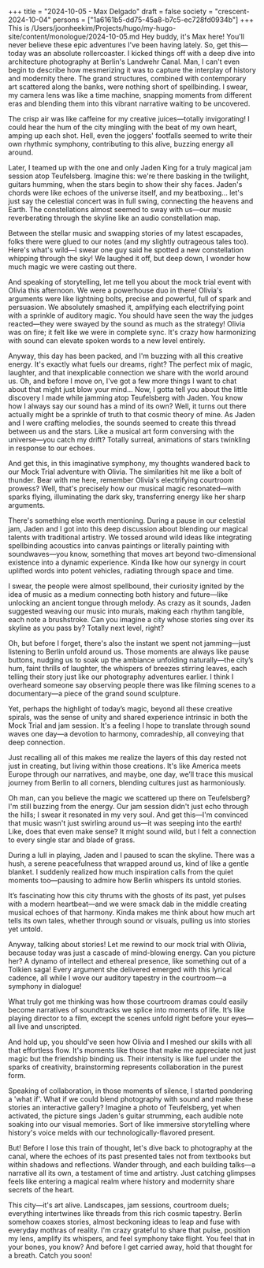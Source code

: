 +++
title = "2024-10-05 - Max Delgado"
draft = false
society = "crescent-2024-10-04"
persons = ["1a6161b5-dd75-45a8-b7c5-ec728fd0934b"]
+++
This is /Users/joonheekim/Projects/hugo/my-hugo-site/content/monologue/2024-10-05.md
Hey buddy, it's Max here! You'll never believe these epic adventures I've been having lately.
So, get this—today was an absolute rollercoaster. I kicked things off with a deep dive into architecture photography at Berlin's Landwehr Canal. Man, I can't even begin to describe how mesmerizing it was to capture the interplay of history and modernity there. The grand structures, combined with contemporary art scattered along the banks, were nothing short of spellbinding. I swear, my camera lens was like a time machine, snapping moments from different eras and blending them into this vibrant narrative waiting to be uncovered.

The crisp air was like caffeine for my creative juices—totally invigorating! I could hear the hum of the city mingling with the beat of my own heart, amping up each shot. Hell, even the joggers' footfalls seemed to write their own rhythmic symphony, contributing to this alive, buzzing energy all around. 

Later, I teamed up with the one and only Jaden King for a truly magical jam session atop Teufelsberg. Imagine this: we're there basking in the twilight, guitars humming, when the stars begin to show their shy faces. Jaden's chords were like echoes of the universe itself, and my beatboxing... let's just say the celestial concert was in full swing, connecting the heavens and Earth. The constellations almost seemed to sway with us—our music reverberating through the skyline like an audio constellation map. 

Between the stellar music and swapping stories of my latest escapades, folks there were glued to our notes (and my slightly outrageous tales too). Here's what's wild—I swear one guy said he spotted a new constellation whipping through the sky! We laughed it off, but deep down, I wonder how much magic we were casting out there.

And speaking of storytelling, let me tell you about the mock trial event with Olivia this afternoon. We were a powerhouse duo in there! Olivia's arguments were like lightning bolts, precise and powerful, full of spark and persuasion. We absolutely smashed it, amplifying each electrifying point with a sprinkle of auditory magic. You should have seen the way the judges reacted—they were swayed by the sound as much as the strategy! Olivia was on fire; it felt like we were in complete sync. It's crazy how harmonizing with sound can elevate spoken words to a new level entirely.

Anyway, this day has been packed, and I'm buzzing with all this creative energy. It's exactly what fuels our dreams, right? The perfect mix of magic, laughter, and that inexplicable connection we share with the world around us. Oh, and before I move on, I've got a few more things I want to chat about that might just blow your mind...
 Now, I gotta tell you about the little discovery I made while jamming atop Teufelsberg with Jaden. You know how I always say our sound has a mind of its own? Well, it turns out there actually might be a sprinkle of truth to that cosmic theory of mine. As Jaden and I were crafting melodies, the sounds seemed to create this thread between us and the stars. Like a musical art form conversing with the universe—you catch my drift? Totally surreal, animations of stars twinkling in response to our echoes.

And get this, in this imaginative symphony, my thoughts wandered back to our Mock Trial adventure with Olivia. The similarities hit me like a bolt of thunder. Bear with me here, remember Olivia's electrifying courtroom prowess? Well, that's precisely how our musical magic resonated—with sparks flying, illuminating the dark sky, transferring energy like her sharp arguments.

There's something else worth mentioning. During a pause in our celestial jam, Jaden and I got into this deep discussion about blending our magical talents with traditional artistry. We tossed around wild ideas like integrating spellbinding acoustics into canvas paintings or literally painting with soundwaves—you know, something that moves art beyond two-dimensional existence into a dynamic experience. Kinda like how our synergy in court uplifted words into potent vehicles, radiating through space and time.

I swear, the people were almost spellbound, their curiosity ignited by the idea of music as a medium connecting both history and future—like unlocking an ancient tongue through melody. As crazy as it sounds, Jaden suggested weaving our music into murals, making each rhythm tangible, each note a brushstroke. Can you imagine a city whose stories sing over its skyline as you pass by? Totally next level, right?

Oh, but before I forget, there's also the instant we spent not jamming—just listening to Berlin unfold around us. Those moments are always like pause buttons, nudging us to soak up the ambiance unfolding naturally—the city’s hum, faint thrills of laughter, the whispers of breezes stirring leaves, each telling their story just like our photography adventures earlier. I think I overheard someone say observing people there was like filming scenes to a documentary—a piece of the grand sound sculpture.

Yet, perhaps the highlight of today’s magic, beyond all these creative spirals, was the sense of unity and shared experience intrinsic in both the Mock Trial and jam session. It's a feeling I hope to translate through sound waves one day—a devotion to harmony, comradeship, all conveying that deep connection. 

Just recalling all of this makes me realize the layers of this day rested not just in creating, but living within those creations. It's like America meets Europe through our narratives, and maybe, one day, we’ll trace this musical journey from Berlin to all corners, blending cultures just as harmoniously.


Oh man, can you believe the magic we scattered up there on Teufelsberg? I'm still buzzing from the energy. Our jam session didn't just echo through the hills; I swear it resonated in my very soul. And get this—I'm convinced that music wasn't just swirling around us—it was seeping into the earth! Like, does that even make sense? It might sound wild, but I felt a connection to every single star and blade of grass.

During a lull in playing, Jaden and I paused to scan the skyline. There was a hush, a serene peacefulness that wrapped around us, kind of like a gentle blanket. I suddenly realized how much inspiration calls from the quiet moments too—pausing to admire how Berlin whispers its untold stories.

It’s fascinating how this city thrums with the ghosts of its past, yet pulses with a modern heartbeat—and we were smack dab in the middle creating musical echoes of that harmony. Kinda makes me think about how much art tells its own tales, whether through sound or visuals, pulling us into stories yet untold.

Anyway, talking about stories! Let me rewind to our mock trial with Olivia, because today was just a cascade of mind-blowing energy. Can you picture her? A dynamo of intellect and ethereal presence, like something out of a Tolkien saga! Every argument she delivered emerged with this lyrical cadence, all while I wove our auditory tapestry in the courtroom—a symphony in dialogue!

What truly got me thinking was how those courtroom dramas could easily become narratives of soundtracks we splice into moments of life. It’s like playing director to a film, except the scenes unfold right before your eyes—all live and unscripted.

And hold up, you should've seen how Olivia and I meshed our skills with all that effortless flow. It's moments like those that make me appreciate not just magic but the friendship binding us. Their intensity is like fuel under the sparks of creativity, brainstorming represents collaboration in the purest form.

Speaking of collaboration, in those moments of silence, I started pondering a 'what if'. What if we could blend photography with sound and make these stories an interactive gallery? Imagine a photo of Teufelsberg, yet when activated, the picture sings Jaden's guitar strumming, each audible note soaking into our visual memories. Sort of like immersive storytelling where history's voice melds with our technologically-flavored present.

But! Before I lose this train of thought, let's dive back to photography at the canal, where the echoes of its past presented tales not from textbooks but within shadows and reflections. Wander through, and each building talks—a narrative all its own, a testament of time and artistry. Just catching glimpses feels like entering a magical realm where history and modernity share secrets of the heart.

This city—it's art alive. Landscapes, jam sessions, courtroom duels; everything intertwines like threads from this rich cosmic tapestry. Berlin somehow coaxes stories, almost beckoning ideas to leap and fuse with everyday mothras of reality. I'm crazy grateful to share that pulse, position my lens, amplify its whispers, and feel symphony take flight. You feel that in your bones, you know?
And before I get carried away, hold that thought for a breath. Catch you soon!
